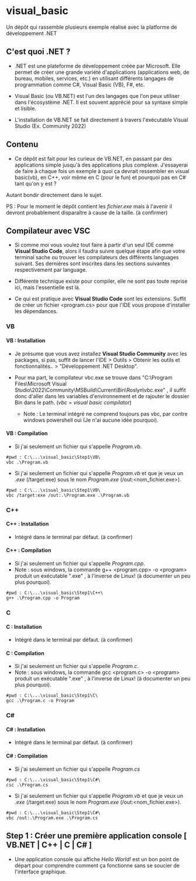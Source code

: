# visual_basic

Un dépôt qui rassemble plusieurs exemple réalisé avec la platforme de développement .NET

## C'est quoi .NET ?

- .NET est une plateforme de développement créée par Microsoft. Elle permet de créer une grande variété d'applications (applications web, de bureau, mobiles, services, etc.) en utilisant différents langages de programmation comme C#, Visual Basic (VB), F#, etc.

- Visual Basic (ou VB.NET) est l'un des langages que l'on peux utiliser dans l'écosystème .NET. Il est souvent apprécié pour sa syntaxe simple et lisible.

- L'installation de VB.NET se fait directement à travers l'exécutable Visual Studio (Ex. Community 2022)

## Contenu

- Ce dépôt est fait pour les curieux de VB.NET, en passant par des applications simple jusqu'à des applications plus complexe. J'essayerai de faire à chaque fois un exemple à quoi ça devrait ressembler en visual basic(vb), en C++, voir même en C (pour le fun) et pourquoi pas en C# tant qu'on y est ?

Autant bondir directement dans le sujet.

PS : Pour le moment le dépôt contient les *fichier.exe* mais à l'avenir il devront probablement disparaître à cause de la taille. (à confirmer)

## Compilateur avec VSC

- Si comme moi vous voulez tout faire à partir d'un seul IDE comme **Visual Studio Code**, alors il faudra suivre quelque étape afin que votre terminal sache ou trouver les compilateurs des différents languages suivant. Ses dernières sont inscrites dans les sections suivantes respectivement par language.

- Différente technique existe pour compiler, elle ne sont pas toute reprise ici, mais l'essentielle est là.

- Ce qui est pratique avec **Visual Studio Code** sont les extensions. Suffit de créer un fichier <program.cs> pour que l'IDE vous propose d'installer les dépendances.

### VB

#### VB : Installation

- Je présume que vous avez installez **Visual Studio Community** avec les packages, si pas, suffit de lancer l'IDE > Outils > Obtenir les outils et fonctionnalités.. > "Développement .NET Desktop".

- Pour ma part, le compilateur vbc.exe se trouve dans "C:\Program Files\Microsoft Visual Studio\2022\Community\MSBuild\Current\Bin\Roslyn\vbc.exe" , il suffit donc d'aller dans les variables d'environnement et de rajouter le dossier Bin dans le path. (*vbc* = *visual basic compilator*)
  - Note : Le terminal intégré ne comprend toujours pas vbc, par contre windows powershell oui (Je n'ai aucune idée pourquoi).

#### VB : Compilation

- Si j'ai seulement un fichier qui s'appelle *Program.vb*.

```shell
#pwd : C:\...\visual_basic\Step1\VB\
vbc .\Program.vb
```

- Si j'ai seulement un fichier qui s'appelle *Program.vb* et que je veux un *.exe* (/target:exe) sous le nom *Program.exe* (/out:<nom_fichier.exe>).

```shell
#pwd : C:\...\visual_basic\Step1\VB\
vbc /target:exe /out:.\Program.exe .\Program.vb
```

### C++

#### C++ : Installation

- Intégré dans le terminal par défaut. (à confirmer)

#### C++ : Compilation

- Si j'ai seulement un fichier qui s'appelle *Program.cpp*.
- Note : sous windows, la commande g++ <program.cpp> -o <program\> produit un exécutable ".exe" , à l'inverse de Linux! (à documenter un peu plus pourquoi).

```shell
#pwd : C:\...\visual_basic\Step1\C++\
g++ .\Program.cpp -o Program
```

### C

#### C : Installation

- Intégré dans le terminal par défaut. (à confirmer)

#### C : Compilation

- Si j'ai seulement un fichier qui s'appelle *Program.c*.
- Note : sous windows, la commande gcc <program.c> -o <program\> produit un exécutable ".exe" , à l'inverse de Linux! (à documenter un peu plus pourquoi).

```shell
#pwd : C:\...\visual_basic\Step1\C\
gcc .\Program.c -o Program
```

### C\#

#### C\# : Installation

- Intégré dans le terminal par défaut. (à confirmer)

#### C\# : Compilation

- Si j'ai seulement un fichier qui s'appelle *Program.cs*

```shell
#pwd : C:\...\visual_basic\Step1\C#\
csc .\Program.cs
```

- Si j'ai seulement un fichier qui s'appelle *Program.vb* et que je veux un *.exe* (/target:exe) sous le nom *Program.exe* (/out:<nom_fichier.exe>).

```shell
#pwd : C:\...\visual_basic\Step1\C#\
vbc /out:.\Program.exe .\Program.cs
```

## Step 1 : Créer une première application console [ VB.NET | C++ | C | C\# ]

- Une application console qui affiche *Hello World!* est un bon point de départ pour comprendre comment ça fonctionne sans se soucier de l'interface graphique.

